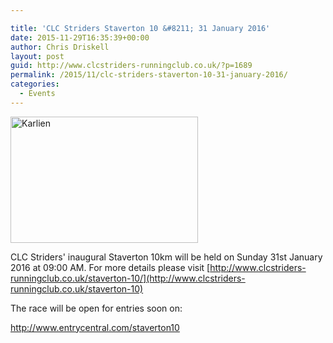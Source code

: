 ```yaml
---

title: 'CLC Striders Staverton 10 &#8211; 31 January 2016'
date: 2015-11-29T16:35:39+00:00
author: Chris Driskell
layout: post
guid: http://www.clcstriders-runningclub.co.uk/?p=1689
permalink: /2015/11/clc-striders-staverton-10-31-january-2016/
categories:
  - Events
---
```

[<img class="alignnone size-medium wp-image-1697" src="http://www.clcstriders-runningclub.co.uk/wplive/wp-content/uploads/2015/11/Karlien-300x202.jpg" alt="Karlien" width="300" height="202" srcset="http://www.clcstriders-runningclub.co.uk/wplive/wp-content/uploads/2015/11/Karlien-300x202.jpg 300w, http://www.clcstriders-runningclub.co.uk/wplive/wp-content/uploads/2015/11/Karlien.jpg 451w" sizes="(max-width: 300px) 100vw, 300px" />](http://www.clcstriders-runningclub.co.uk/wplive/wp-content/uploads/2015/11/Karlien.jpg)

CLC Striders' inaugural Staverton 10km will be held on Sunday 31st January 2016 at 09:00 AM. For more details please visit [http://www.clcstriders-runningclub.co.uk/staverton-10/](http://www.clcstriders-runningclub.co.uk/staverton-10)

The race will be open for entries soon on:

<http://www.entrycentral.com/staverton10>

&nbsp;

&nbsp;